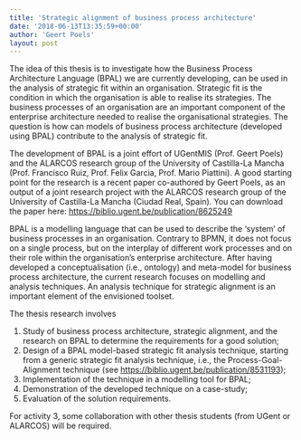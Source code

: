 ```yaml
---
title: 'Strategic alignment of business process architecture'
date: '2018-06-13T13:35:59+00:00'
author: 'Geert Poels'
layout: post
---
```


The idea of this thesis is to investigate how the Business Process Architecture Language (BPAL) we are currently developing, can be used in the analysis of strategic fit within an organisation. Strategic fit is the condition in which the organisation is able to realise its strategies. The business processes of an organisation are an important component of the enterprise architecture needed to realise the organisational strategies. The question is how can models of business process architecture (developed using BPAL) contribute to the analysis of strategic fit.

The development of BPAL is a joint effort of UGentMIS (Prof. Geert Poels) and the ALARCOS research group of the University of Castilla-La Mancha (Prof. Francisco Ruiz, Prof. Felix Garcia, Prof. Mario Piattini). A good starting point for the research is a recent paper co-authored by Geert Poels, as an output of a joint research project with the ALARCOS research group of the University of Castilla-La Mancha (Ciudad Real, Spain). You can download the paper here: <https://biblio.ugent.be/publication/8625249>

BPAL is a modelling language that can be used to describe the ‘system’ of business processes in an organisation. Contrary to BPMN, it does not focus on a single process, but on the interplay of different work processes and on their role within the organisation’s enterprise architecture. After having developed a conceptualisation (i.e., ontology) and meta-model for business process architecture, the current research focuses on modelling and analysis techniques. An analysis technique for strategic alignment is an important element of the envisioned toolset.

The thesis research involves

1. Study of business process architecture, strategic alignment, and the research on BPAL to determine the requirements for a good solution;
2. Design of a BPAL model-based strategic fit analysis technique, starting from a generic strategic fit analysis technique, i.e., the Process-Goal-Alignment technique (see <https://biblio.ugent.be/publication/8531193>);
3. Implementation of the technique in a modelling tool for BPAL;
4. Demonstration of the developed technique on a case-study;
5. Evaluation of the solution requirements.

For activity 3, some collaboration with other thesis students (from UGent or ALARCOS) will be required.